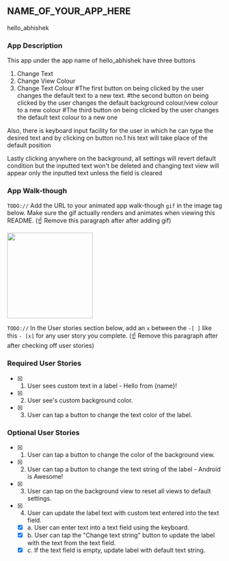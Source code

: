 ## NAME_OF_YOUR_APP_HERE
hello_abhishek

### App Description
This app under the app name of hello_abhishek have three buttons 
1. Change Text
2. Change View Colour
3. Change Text Colour
#The first button on being clicked by the user changes the default text to a new text.
#the second button on being clicked by the user changes the default background colour/view colour  to a new colour
#The third button on being clicked by the user changes the default text colour to a new one

Also, there is keyboard input facility for the user in which he can type the desired text and by clicking on button no.1 his text will take place of the default position

Lastly clicking anywhere on the background, all settings will revert  default condition
but the inputted text won't be deleted and changing text view will appear only the inputted text unless the field is cleared

### App Walk-though
`TODO://` Add the URL to your animated app walk-though `gif` in the image tag below. Make sure the gif actually renders and animates when viewing this README. (☝️ Remove this paragraph after after adding gif)

<img src="E:\hello_world.gif" width=200><br>

`TODO://` In the User stories section below, add an `x` between the `-[ ]` like this `- [x]` for any user story you complete. (☝️ Remove this paragraph after after checking off user stories)

### Required User Stories
- [x] 1. User sees custom text in a label - Hello from {name}!
- [x] 2. User see's custom background color.
- [x] 3. User can tap a button to change the text color of the label.

### Optional User Stories
- [x] 1. User can tap a button to change the color of the background view.  
- [x] 2. User can tap a button to change the text string of the label - Android is Awesome!  
- [x] 3. User can tap on the background view to reset all views to default settings.  
- [x] 4. User can update the label text with custom text entered into the text field.  
   - [x] a. User can enter text into a text field using the keyboard.  
   - [x] b. User can tap the "Change text string" button to update the label with the text from the text field.  
   - [x] c. If the text field is empty, update label with default text string.
